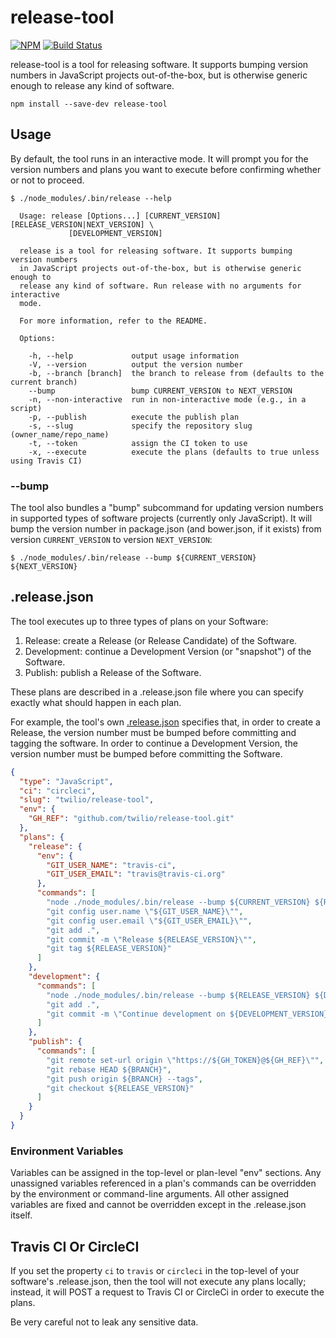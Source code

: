 release-tool
============

[![NPM](https://img.shields.io/npm/v/release-tool.svg)](https://www.npmjs.com/package/release-tool) [![Build Status](https://secure.travis-ci.org/markandrus/release-tool.svg)](http://travis-ci.org/markandrus/release-tool)

release-tool is a tool for releasing software. It supports bumping version
numbers in JavaScript projects out-of-the-box, but is otherwise generic enough
to release any kind of software.

```
npm install --save-dev release-tool
```

Usage
-----

By default, the tool runs in an interactive mode. It will prompt you for the
version numbers and plans you want to execute before confirming whether or not
to proceed.

```
$ ./node_modules/.bin/release --help

  Usage: release [Options...] [CURRENT_VERSION] [RELEASE_VERSION|NEXT_VERSION] \
             [DEVELOPMENT_VERSION]

  release is a tool for releasing software. It supports bumping version numbers
  in JavaScript projects out-of-the-box, but is otherwise generic enough to
  release any kind of software. Run release with no arguments for interactive
  mode.

  For more information, refer to the README.

  Options:

    -h, --help             output usage information
    -V, --version          output the version number
    -b, --branch [branch]  the branch to release from (defaults to the current branch)
    --bump                 bump CURRENT_VERSION to NEXT_VERSION
    -n, --non-interactive  run in non-interactive mode (e.g., in a script)
    -p, --publish          execute the publish plan
    -s, --slug             specify the repository slug (owner_name/repo_name)
    -t, --token            assign the CI token to use
    -x, --execute          execute the plans (defaults to true unless using Travis CI)

```

### --bump

The tool also bundles a "bump" subcommand for updating version numbers in
supported types of software projects (currently only JavaScript). It will bump
the version number in package.json (and bower.json, if it exists) from version
`CURRENT_VERSION` to version `NEXT_VERSION`:

```
$ ./node_modules/.bin/release --bump ${CURRENT_VERSION} ${NEXT_VERSION}
```

.release.json
-------------

The tool executes up to three types of plans on your Software:

1. Release: create a Release (or Release Candidate) of the Software.
2. Development: continue a Development Version (or "snapshot") of the Software.
3. Publish: publish a Release of the Software.

These plans are described in a .release.json file where you can specify exactly
what should happen in each plan.

For example, the tool's own [.release.json](.release.json) specifies that, in
order to create a Release, the version number must be bumped before committing
and tagging the software. In order to continue a Development Version, the
version number must be bumped before committing the Software.


```json
{
  "type": "JavaScript",
  "ci": "circleci",
  "slug": "twilio/release-tool",
  "env": {
    "GH_REF": "github.com/twilio/release-tool.git"
  },
  "plans": {
    "release": {
      "env": {
        "GIT_USER_NAME": "travis-ci",
        "GIT_USER_EMAIL": "travis@travis-ci.org"
      },
      "commands": [
        "node ./node_modules/.bin/release --bump ${CURRENT_VERSION} ${RELEASE_VERSION}",
        "git config user.name \"${GIT_USER_NAME}\"",
        "git config user.email \"${GIT_USER_EMAIL}\"",
        "git add .",
        "git commit -m \"Release ${RELEASE_VERSION}\"",
        "git tag ${RELEASE_VERSION}"
      ]
    },
    "development": {
      "commands": [
        "node ./node_modules/.bin/release --bump ${RELEASE_VERSION} ${DEVELOPMENT_VERSION}",
        "git add .",
        "git commit -m \"Continue development on ${DEVELOPMENT_VERSION}\""
      ]
    },
    "publish": {
      "commands": [
        "git remote set-url origin \"https://${GH_TOKEN}@${GH_REF}\"",
        "git rebase HEAD ${BRANCH}",
        "git push origin ${BRANCH} --tags",
        "git checkout ${RELEASE_VERSION}"
      ]
    }
  }
}
```

### Environment Variables

Variables can be assigned in the top-level or plan-level "env" sections. Any
unassigned variables referenced in a plan's commands can be overridden by the
environment or command-line arguments. All other assigned variables are fixed
and cannot be overridden except in the .release.json itself.

Travis CI Or CircleCI
---------

If you set the property `ci` to `travis` or `circleci` in the top-level of your software's
.release.json, then the tool will not execute any plans locally; instead, it
will POST a request to Travis CI  or CircleCi in order to execute the plans.

Be very careful not to leak any sensitive data.

